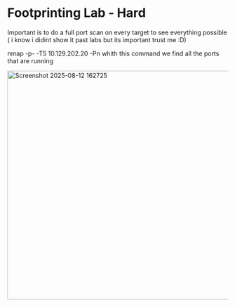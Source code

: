 # Footprinting Lab - Hard

Important is to do a full port scan on every target to see everything possible ( i know i didint show it past labs but its important trust me :D)

nmap -p- -T5 10.129.202.20 -Pn  whith this command we find all the ports that are running

<img width="1026" height="521" alt="Screenshot 2025-08-12 162725" src="https://github.com/user-attachments/assets/de0fbc4a-7666-4c5b-ba73-e4c084790d7a" />




